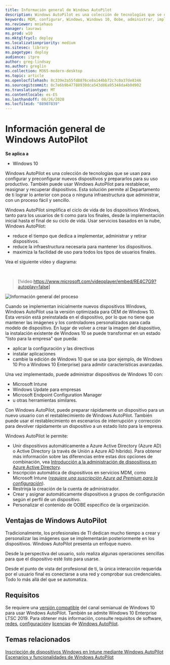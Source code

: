 ```yaml
---
title: Información general de Windows AutoPilot
description: Windows AutoPilot es una colección de tecnologías que se usan para configurar y preconfigurar nuevos dispositivos y prepararlos para su uso productivo.
keywords: MDM, configurar, Windows, Windows 10, Oobe, administrar, implementar, AutoPilot, ZTD, cero-Touch, Partner, msfb, Intune
ms.reviewer: mniehaus
manager: laurawi
ms.prod: w10
ms.mktglfcycl: deploy
ms.localizationpriority: medium
ms.sitesec: library
ms.pagetype: deploy
audience: itpro
author: greg-lindsay
ms.author: greglin
ms.collection: M365-modern-desktop
ms.topic: article
ms.openlocfilehash: 8c339e2a55fd8876ce8a144bb72c7c0a37de8346
ms.sourcegitcommit: 0c7e6b9b47788930dca543d86a95348da4b0d902
ms.translationtype: MT
ms.contentlocale: es-ES
ms.lasthandoff: 08/26/2020
ms.locfileid: "88907839"
---
```

# <a name="overview-of-windows-autopilot"></a>Información general de Windows AutoPilot

**Se aplica a**

-  Windows 10

Windows AutoPilot es una colección de tecnologías que se usan para configurar y preconfigurar nuevos dispositivos y prepararlos para su uso productivo. También puede usar Windows AutoPilot para restablecer, reasignar y recuperar dispositivos. Esta solución permite al Departamento de ti lograr lo anterior con poca o ninguna infraestructura que administrar, con un proceso fácil y sencillo.

Windows AutoPilot simplifica el ciclo de vida de los dispositivos Windows, tanto para los usuarios de ti como para los finales, desde la implementación inicial hasta el final de su ciclo de vida. Usar servicios basados en la nube, Windows AutoPilot:
- reduce el tiempo que dedica a implementar, administrar y retirar dispositivos.
- reduce la infraestructura necesaria para mantener los dispositivos.
- maximiza la facilidad de uso para todos los tipos de usuarios finales.

Vea el siguiente vídeo y diagrama:

&nbsp;

> [!video https://www.microsoft.com/videoplayer/embed/RE4C7G9?autoplay=false]

![Información general del proceso](images/image1.png)

Cuando se implementan inicialmente nuevos dispositivos Windows, Windows AutoPilot usa la versión optimizada para OEM de Windows 10. Esta versión está preinstalada en el dispositivo, por lo que no tiene que mantener las imágenes y los controladores personalizados para cada modelo de dispositivo. En lugar de volver a crear la imagen del dispositivo, la instalación existente de Windows 10 se puede transformar en un estado "listo para la empresa" que pueda:
- aplicar la configuración y las directivas
- instalar aplicaciones
- cambie la edición de Windows 10 que se usa (por ejemplo, de Windows 10 Pro a Windows 10 Enterprise) para admitir características avanzadas.

Una vez implementado, puede administrar dispositivos de Windows 10 con:
- Microsoft Intune
- Windows Update para empresas
- Microsoft Endpoint Configuration Manager
- u otras herramientas similares.

Con Windows AutoPilot, puede preparar rápidamente un dispositivo para un nuevo usuario con el restablecimiento de Windows AutoPilot. También puede usar el restablecimiento en escenarios de interrupción y corrección para devolver rápidamente un dispositivo a un estado listo para la empresa.

Windows AutoPilot le permite:
* Unir dispositivos automáticamente a Azure Active Directory (Azure AD) o Active Directory (a través de Unión a Azure AD híbrido). Para obtener más información sobre las diferencias entre estas dos opciones de combinación, vea [Introducción a la administración de dispositivos en Azure Active Directory](/azure/active-directory/device-management-introduction).
* Inscripción automática de dispositivos en servicios MDM, como Microsoft Intune ([*requiere una suscripción Azure ad Premium para la configuración*](https://techcommunity.microsoft.com/t5/Azure-Active-Directory-Identity/Windows-10-Azure-AD-and-Microsoft-Intune-Automatic-MDM/ba-p/244067)).
* Restrinja la creación de la cuenta de administrador.
* Crear y asignar automáticamente dispositivos a grupos de configuración según el perfil de un dispositivo.
* Personalizar el contenido de OOBE específico de la organización.

## <a name="benefits-of-windows-autopilot"></a>Ventajas de Windows AutoPilot

Tradicionalmente, los profesionales de TI dedican mucho tiempo a crear y personalizar las imágenes que se implementarán posteriormente en los dispositivos. Windows AutoPilot presenta un enfoque nuevo.

Desde la perspectiva del usuario, solo realiza algunas operaciones sencillas para que el dispositivo esté listo para usarse.

Desde el punto de vista del profesional de ti, la única interacción requerida por el usuario final es conectarse a una red y comprobar sus credenciales. Todo lo más allá del que se automatiza.

## <a name="requirements"></a>Requisitos

Se requiere una [versión compatible](/windows/release-information/) del canal semianual de Windows 10 para usar Windows AutoPilot. También se admite Windows 10 Enterprise LTSC 2019. Para obtener más información, consulte requisitos de software, [redes](networking-requirements.md), [configuración](configuration-requirements.md)y [licencias](licensing-requirements.md) de [Windows AutoPilot](software-requirements.md).

## <a name="related-topics"></a>Temas relacionados

[Inscripción de dispositivos Windows en Intune mediante Windows AutoPilot](/intune/enrollment-autopilot)<br>
[Escenarios y funcionalidades de Windows AutoPilot](windows-autopilot-scenarios.md)